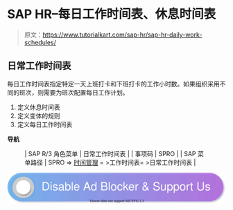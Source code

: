 # SAP HR–每日工作时间表、休息时间表

> 原文：<https://www.tutorialkart.com/sap-hr/sap-hr-daily-work-schedules/>

## 日常工作时间表

每日工作时间表指定特定一天上班打卡和下班打卡的工作小时数。如果组织采用不同的班次，则需要为班次配置每日工作计划。

1.  定义休息时间表
2.  定义变体的规则
3.  定义每日工作时间表

**导航**

<figure class="wp-block-table">

| SAP R/3 角色菜单 | 日常工作时间表 |
| 事项码 | SPRO |
| SAP 菜单路径 | SPRO => [时间管理](https://www.tutorialkart.com/sap-hr/sap-hr-time-management/) = >工作时间表= >日常工作时间表 |

</figure>

[![](img/925da31b32d6bc3827932f6c8afb11bb.png)](https://www.tutorialkart.com/)
